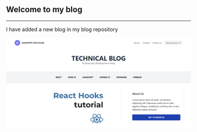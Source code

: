<h2>Welcome to my blog</h2>
<hr/>
<p>I have added a new blog in my blog repository</p>

<img src="./public/Technical Blog.png" alt="" srcset="JS Blog" />
